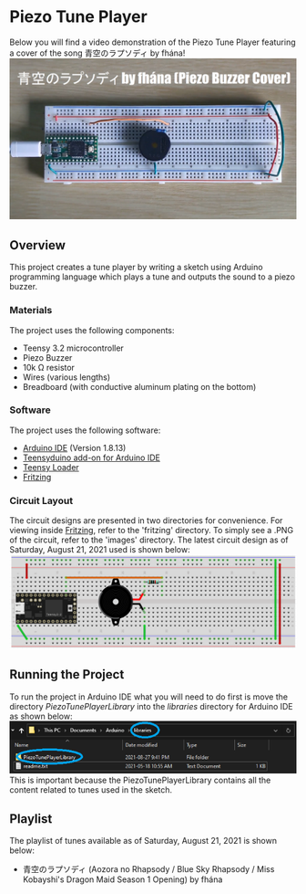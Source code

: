 # Piezo Tune Player
Below you will find a video demonstration of the Piezo Tune Player featuring a cover of the song 青空のラプソディ by fhána!
<a href="https://www.youtube.com/watch?v=uyH_Z2kmj3U" title="Piezo Tune Player Video Demo" target="_blank">
<img src="images/青空のラプソディ-by-fhána-(Piezo Buzzer-Cover)-Thumbnail.png" alt="Thumbnail image for YouTube video cover of fhána's 青空のラプソディ played using a piezo buzzer"/>
</a>
## Overview
This project creates a tune player by writing a sketch using Arduino programming language which plays a tune and outputs the sound to a piezo buzzer.
### Materials
The project uses the following components:
- Teensy 3.2 microcontroller
- Piezo Buzzer
- 10k Ω resistor
- Wires (various lengths)
- Breadboard (with conductive aluminum plating on the bottom)
### Software
The project uses the following software:
- [Arduino IDE](https://www.arduino.cc/en/Main/OldSoftwareReleases#previous) (Version 1.8.13)
- [Teensyduino add-on for Arduino IDE](https://www.pjrc.com/teensy/teensyduino.html)
- [Teensy Loader](https://www.pjrc.com/teensy/loader.html)
- [Fritzing](https://fritzing.org/)
### Circuit Layout
The circuit designs are presented in two directories for convenience.
For viewing inside [Fritzing](https://fritzing.org/), refer to the 'fritzing' directory.
To simply see a .PNG of the circuit, refer to the 'images' directory.
The latest circuit design as of Saturday, August 21, 2021 used is shown below:  
![Latest Circuit Design](images/piezo-tune-player-circuit.png)
## Running the Project
To run the project in Arduino IDE what you will need to do first is move the directory *PiezoTunePlayerLibrary* into the *libraries* directory for Arduino IDE as shown below:
![Screenshot of where to put the PiezoTunePlayerLibrary](images/Where-to-put-PiezoTunePlayerLibrary.png)  
This is important because the PiezoTunePlayerLibrary contains all the content related to tunes used in the sketch.
## Playlist
The playlist of tunes available as of Saturday, August 21, 2021 is shown below:
- 青空のラプソディ (Aozora no Rhapsody / Blue Sky Rhapsody / Miss Kobayshi's Dragon Maid Season 1 Opening) by fhána